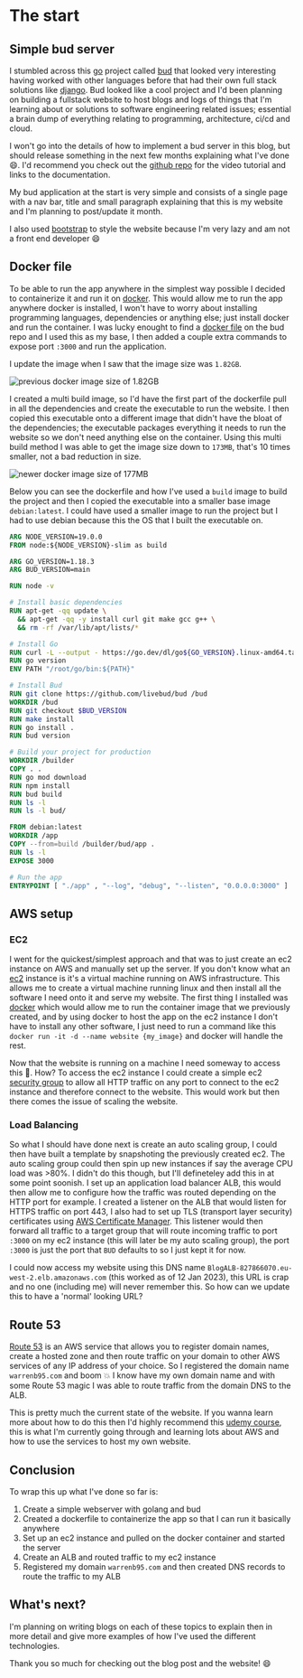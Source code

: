 # The start

## Simple bud server

I stumbled across this [go](https://go.dev/) project called [bud](https://github.com/livebud/bud) that looked very interesting having worked with other languages before that had their own full stack solutions like [django](https://www.djangoproject.com/).
Bud looked like a cool project and I'd been planning on building a fullstack website to host blogs and logs of things that I'm learning about or solutions to software engineering related issues; essential a brain dump of everything relating to programming, architecture, ci/cd and cloud.

I won't go into the details of how to implement a bud server in this blog, but should release something in the next few months explaining what I've done 😄.
I'd recommend you check out the [github repo](https://github.com/livebud/bud) for the video tutorial and links to the documentation. 

My bud application at the start is very simple and consists of a single page with a nav bar, title and small paragraph explaining that this is my website and I'm planning to post/update it month.

I also used [bootstrap](https://getbootstrap.com/) to style the website because I'm very lazy and am not a front end developer 😄

## Docker file

To be able to run the app anywhere in the simplest way possible I decided to containerize it and run it on [docker](https://www.docker.com/).
This would allow me to run the app anywhere docker is installed, I won't have to worry about installing programming languages, dependencies or anything else; just install docker and run the container.
I was lucky enought to find a [docker file](https://github.com/livebud/bud/blob/main/contributing/Dockerfile) on the bud repo and I used this as my base, I then added a couple extra commands to expose port `:3000` and run the application.


I update the image when I saw that the image size was `1.82GB`.

![previous docker image size of 1.82GB](/images/docker_size_before.PNG)

I created a multi build image, so I'd have the first part of the dockerfile pull in all the dependencies and create the executable to run the website.
I then copied this executable onto a different image that didn't have the bloat of the dependencies; the executable packages everything it needs to run the website so we don't need anything else on the container.
Using this multi build method I was able to get the image size down to `173MB`, that's 10 times smaller, not a bad reduction in size.

![newer docker image size of 177MB](/images/docker_size_after.PNG)

Below you can see the dockerfile and how I've used a `build` image to build the project and then I copied the executable into a smaller base image `debian:latest`.
I could have used a smaller image to run the project but I had to use debian because this the OS that I built the executable on.

```dockerfile
ARG NODE_VERSION=19.0.0
FROM node:${NODE_VERSION}-slim as build

ARG GO_VERSION=1.18.3
ARG BUD_VERSION=main

RUN node -v

# Install basic dependencies
RUN apt-get -qq update \
  && apt-get -qq -y install curl git make gcc g++ \
  && rm -rf /var/lib/apt/lists/*

# Install Go
RUN curl -L --output - https://go.dev/dl/go${GO_VERSION}.linux-amd64.tar.gz | tar -xz -C /usr/local --strip-components 1
RUN go version
ENV PATH "/root/go/bin:${PATH}"

# Install Bud
RUN git clone https://github.com/livebud/bud /bud
WORKDIR /bud
RUN git checkout $BUD_VERSION
RUN make install
RUN go install .
RUN bud version

# Build your project for production
WORKDIR /builder
COPY . . 
RUN go mod download
RUN npm install
RUN bud build
RUN ls -l
RUN ls -l bud/

FROM debian:latest
WORKDIR /app
COPY --from=build /builder/bud/app .
RUN ls -l
EXPOSE 3000

# Run the app
ENTRYPOINT [ "./app" , "--log", "debug", "--listen", "0.0.0.0:3000" ]
```

## AWS setup

### EC2

I went for the quickest/simplest approach and that was to just create an ec2 instance on AWS and manually set up the server. If you don't know what an [ec2](https://docs.aws.amazon.com/AWSEC2/latest/UserGuide/EC2_GetStarted.html?icmpid=docs_ec2_console) instance is it's a virtual machine running on AWS infrastructure.
This allows me to create a virtual machine running linux and then install all the software I need onto it and serve my website.
The first thing I installed was [docker](https://www.docker.com/) which would allow me to run the container image that we previously created, and by using docker to host the app on the ec2 instance I don't have to install any other software, I just need to run a command like this `docker run -it -d --name website {my_image}` and docker will handle the rest.

Now that the website is running on a machine I need someway to access this 🤔. How?
To access the ec2 instance I could create a simple ec2 [security group](https://docs.aws.amazon.com/AWSEC2/latest/UserGuide/security-group-rules.html) to allow all HTTP traffic on any port to connect to the ec2 instance and therefore connect to the website. This would work but then there comes the issue of scaling the website.

### Load Balancing

So what I should have done next is create an auto scaling group, I could then have built a template by snapshoting the previously created ec2. The auto scaling group could then spin up new instances if say the average CPU load was >80%. I didn't do this though, but I'll defineteley add this in at some point soonish.
I set up an application load balancer ALB, this would then allow me to configure how the traffic was routed depending on the HTTP port for example. I created a listener on the ALB that would listen for HTTPS traffic on port 443, I also had to set up TLS (transport layer security) certificates using [AWS Certificate Manager](https://docs.aws.amazon.com/acm/index.html). This listener would then forward all traffic to a target group that will route incoming traffic to port `:3000` on my ec2 instance (this will later be my auto scaling group), the port `:3000` is just the port that `BUD` defaults to so I just kept it for now.

I could now access my website using this DNS name `BlogALB-827866070.eu-west-2.elb.amazonaws.com` (this worked as of 12 Jan 2023), this URL is crap and no one (including me) will never remember this. So how can we update this to have a 'normal' looking URL?

## Route 53

[Route 53](https://docs.aws.amazon.com/Route53/latest/DeveloperGuide/Welcome.html) is an AWS service that allows you to register domain names, create a hosted zone and then route traffic on your domain to other AWS services of any IP address of your choice. So I registered the domain name `warrenb95.com` and boom 💥 I know have my own domain name and with some Route 53 magic I was able to route traffic from the domain DNS to the ALB.

This is pretty much the current state of the website. If you wanna learn more about how to do this then I'd highly recommend this [udemy course](https://www.udemy.com/course/aws-certified-developer-associate-dva-c01/), this is what I'm currently going through and learning lots about AWS and how to use the services to host my own website.


## Conclusion

To wrap this up what I've done so far is:
1. Create a simple webserver with golang and bud
2. Created a dockerfile to containerize the app so that I can run it basically anywhere
3. Set up an ec2 instance and pulled on the docker container and started the server
4. Create an ALB and routed traffic to my ec2 instance
5. Registered my domain `warrenb95.com` and then created DNS records to route the traffic to my ALB

## What's next?

I'm planning on writing blogs on each of these topics to explain then in more detail and give more examples of how I've used the different technologies.

Thank you so much for checking out the blog post and the website! 😄 

